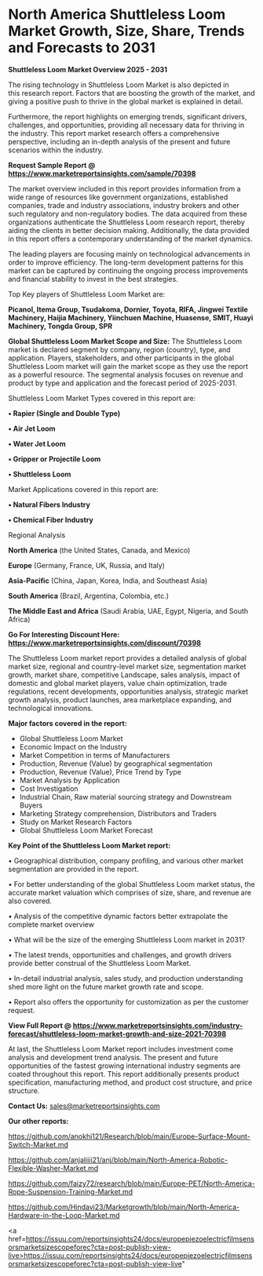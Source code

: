  # North America Shuttleless Loom Market Growth, Size, Share, Trends and Forecasts to 2031

<Strong> Shuttleless Loom Market Overview 2025 - 2031</strong>

The rising technology in Shuttleless Loom Market is also depicted in this research report. Factors that are boosting the growth of the market, and giving a positive push to thrive in the global market is explained in detail.

Furthermore, the report highlights on emerging trends, significant drivers, challenges, and opportunities, providing all necessary data for thriving in the industry. This report market research offers a comprehensive perspective, including an in-depth analysis of the present and future scenarios within the industry.

<strong>Request Sample Report @ <a href=https://www.marketreportsinsights.com/sample/70398>https://www.marketreportsinsights.com/sample/70398</a></strong>

The market overview included in this report provides information from a wide range of resources like government organizations, established companies, trade and industry associations, industry brokers and other such regulatory and non-regulatory bodies. The data acquired from these organizations authenticate the Shuttleless Loom research report, thereby aiding the clients in better decision making. Additionally, the data provided in this report offers a contemporary understanding of the market dynamics.

The leading players are focusing mainly on technological advancements in order to improve efficiency. The long-term development patterns for this market can be captured by continuing the ongoing process improvements and financial stability to invest in the best strategies.

Top Key players of Shuttleless Loom Market are:

<strong>Picanol, Itema Group, Tsudakoma, Dornier, Toyota, RIFA, Jingwei Textile Machinery, Haijia Machinery, Yiinchuen Machine, Huasense, SMIT, Huayi Machinery, Tongda Group, SPR</strong>

<strong><b>Global Shuttleless Loom Market Scope and Size:</b></strong>
The Shuttleless Loom market is declared segment by company, region (country), type, and application. Players, stakeholders, and other participants in the global Shuttleless Loom market will gain the market scope as they use the report as a powerful resource. The segmental analysis focuses on revenue and product by type and application and the forecast period of 2025-2031.

Shuttleless Loom Market Types covered in this report are:

<strong>• Rapier (Single and Double Type)

• Air Jet Loom

• Water Jet Loom

• Gripper or Projectile Loom

• Shuttleless Loom</strong>

Market Applications covered in this report are:

<strong>• Natural Fibers Industry

• Chemical Fiber Industry</strong> 

Regional Analysis

<strong>North America</strong> (the United States, Canada, and Mexico)

<strong>Europe</strong> (Germany, France, UK, Russia, and Italy)

<strong>Asia-Pacific</strong> (China, Japan, Korea, India, and Southeast Asia)

<strong>South America</strong> (Brazil, Argentina, Colombia, etc.)

<strong>The Middle East and Africa</strong> (Saudi Arabia, UAE, Egypt, Nigeria, and South Africa)

<strong>Go For Interesting Discount Here: <a href=https://www.marketreportsinsights.com/discount/70398>https://www.marketreportsinsights.com/discount/70398</a></strong>

The Shuttleless Loom market report provides a detailed analysis of global market size, regional and country-level market size, segmentation market growth, market share, competitive Landscape, sales analysis, impact of domestic and global market players, value chain optimization, trade regulations, recent developments, opportunities analysis, strategic market growth analysis, product launches, area marketplace expanding, and technological innovations.

<strong><b>Major factors covered in the report:</b></strong>
<ul>
  <li>Global Shuttleless Loom Market </li>
  <li>Economic Impact on the Industry</li>
  <li>Market Competition in terms of Manufacturers</li>
  <li>Production, Revenue (Value) by geographical segmentation</li>
  <li>Production, Revenue (Value), Price Trend by Type</li>
  <li>Market Analysis by Application</li>
  <li>Cost Investigation</li>
  <li>Industrial Chain, Raw material sourcing strategy and Downstream Buyers</li>
  <li>Marketing Strategy comprehension, Distributors and Traders</li>
  <li>Study on Market Research Factors</li>
  <li>Global Shuttleless Loom Market Forecast</li>
</ul>

<strong><b>Key Point of the Shuttleless Loom Market report:</b></strong>

• Geographical distribution, company profiling, and various other market segmentation are provided in the report.

• For better understanding of the global Shuttleless Loom market status, the accurate market valuation which comprises of size, share, and revenue are also covered.

• Analysis of the competitive dynamic factors better extrapolate the complete market overview

• What will be the size of the emerging Shuttleless Loom market in 2031?

• The latest trends, opportunities and challenges, and growth drivers provide better construal of the Shuttleless Loom Market.

• In-detail industrial analysis, sales study, and production understanding shed more light on the future market growth rate and scope.

• Report also offers the opportunity for customization as per the customer request.

<strong><b>View Full Report @ <a href=https://www.marketreportsinsights.com/industry-forecast/shuttleless-loom-market-growth-and-size-2021-70398>https://www.marketreportsinsights.com/industry-forecast/shuttleless-loom-market-growth-and-size-2021-70398</a></b></strong>


At last, the Shuttleless Loom Market report includes investment come analysis and development trend analysis. The present and future opportunities of the fastest growing international industry segments are coated throughout this report. This report additionally presents product specification, manufacturing method, and product cost structure, and price structure.

<strong>Contact Us:</strong>
sales@marketreportsinsights.com

<strong>Our other reports:</strong>

<a href=https://github.com/anokhi121/Research/blob/main/Europe-Surface-Mount-Switch-Market.md>https://github.com/anokhi121/Research/blob/main/Europe-Surface-Mount-Switch-Market.md</a>

<a href=https://github.com/anjaliiii21/anj/blob/main/North-America-Robotic-Flexible-Washer-Market.md>https://github.com/anjaliiii21/anj/blob/main/North-America-Robotic-Flexible-Washer-Market.md</a>

<a href=https://github.com/faizy72/research/blob/main/Europe-PET/North-America-Rope-Suspension-Training-Market.md>https://github.com/faizy72/research/blob/main/Europe-PET/North-America-Rope-Suspension-Training-Market.md</a>

<a href=https://github.com/Hindavi23/Marketgrowth/blob/main/North-America-Hardware-in-the-Loop-Market.md>https://github.com/Hindavi23/Marketgrowth/blob/main/North-America-Hardware-in-the-Loop-Market.md</a>

<a href=https://issuu.com/reportsinsights24/docs/europepiezoelectricfilmsensorsmarketsizescopeforec?cta=post-publish-view-live>https://issuu.com/reportsinsights24/docs/europepiezoelectricfilmsensorsmarketsizescopeforec?cta=post-publish-view-live</a>"
